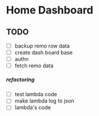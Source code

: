 # Home Dashboard

## TODO

- [ ] backup remo row data
- [ ] create dash board base
- [ ] authn
- [ ] fetch remo data

##### refactoring

- [ ] test lambda code
- [ ] make lambda log to json
- [ ] lambda's code
